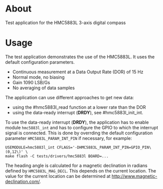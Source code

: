 # About

Test application for the HMC5883L 3-axis digital compass

# Usage

The test application demonstrates the use of the HMC5883L. It uses the
default configuration parameters.

- Continuous measurement at a Data Output Rate (DOR) of 15 Hz
- Normal mode, no biasing
- Gain 1090 LSB/Gs
- No averaging of data samples

The application can use different approaches to get new data:

- using the #hmc5883l_read function at a lower rate than the DOR
- using the data-ready interrupt (**DRDY**), see #hmc5883l_init_int.

To use the data-ready interrupt (**DRDY**), the application has to enable
module `hmc5883l_int` and has to configure the GPIO to which the
interrupt signal is connected. This is done by overrding the default
configuration parameter `HMC5883L_PARAM_INT_PIN` if necessary, for example:

```
USEMODULE=hmc5883l_int CFLAGS='-DHMC5883L_PARAM_INT_PIN=GPIO_PIN\(0,12\)' \
make flash -C tests/drivers/hmc5883l BOARD=...
```

The heading angle is calculated for a magnetic declination in radians defined
by `HMC5883L_MAG_DECL`. This depends on the current location. The value for
the current location can be determined at http://www.magnetic-declination.com/.
